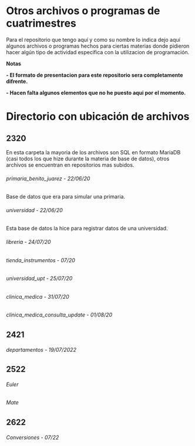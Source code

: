 # Otros archivos o programas de cuatrimestres

<!----Descripción---->
Para el repositorio que tengo aquí y como su nombre lo indica dejo aquí algunos archivos o programas
hechos para ciertas materias donde pidieron hacer algún tipo de actividad especifica con la utilizacion de programación.
<!----Separador de la descripción ---->

<!----Notas---->
**Notas**

**- El formato de presentacion para este repositorio sera completamente difrente.**

**- Hacen falta algunos elementos que no he puesto aqui por el momento.**
<!----Separador de las notas---->
<!----Directorio con ubicación de archivos---->
# Directorio con ubicación de archivos
## 2320
En esta carpeta la mayoria de los archivos son SQL en formato MariaDB (casi todos los que hize durante la materia de base de datos), otros archivos se encuentran en repositorios mas subidos.

###### primaria_benito_juarez - 22/06/20
Base de datos que era para simular una primaria.

###### universidad - 22/06/20
Esta base de datos la hice para registrar datos de una universidad.

###### libreria - 24/07/20


###### tienda_instrumentos - 07/20


###### universidad_upt - 25/07/20


###### clinica_medica - 31/07/20


###### clinica_medica_consulta_update - 01/08/20


<!----Separador---->

## 2421
###### departamentos - 19/07/2022

<!----Separador---->

## 2522
###### Euler
###### Mate

## 2622
###### Conversiones - 07/22
<!----Separador del directorio con ubicación de archivos---->